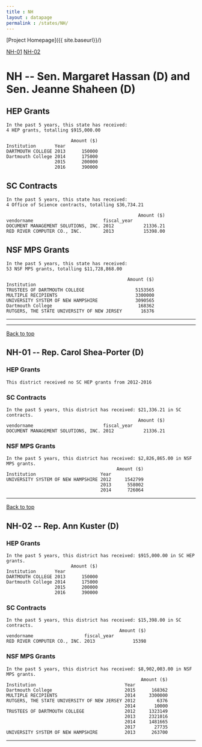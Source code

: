 ```yaml
---
title : NH
layout : datapage
permalink : /states/NH/
---
```

<a name="top"></a>
[Project Homepage]({{ site.baseurl}}/)


[NH-01](#NH-01)  [NH-02](#NH-02)  

# NH -- Sen. Margaret Hassan (D) and  Sen. Jeanne Shaheen (D)
## HEP Grants
```
In the past 5 years, this state has received:
4 HEP grants, totalling $915,000.00
 
                        Amount ($)
Institution       Year            
DARTMOUTH COLLEGE 2013      150000
Dartmouth College 2014      175000
                  2015      200000
                  2016      390000
```
## SC Contracts
```
In the past 5 years, this state has received:
4 Office of Science contracts, totalling $36,734.21
 
                                                 Amount ($)
vendorname                          fiscal_year            
DOCUMENT MANAGEMENT SOLUTIONS, INC. 2012           21336.21
RED RIVER COMPUTER CO., INC.        2013           15398.00
```
## NSF MPS Grants
```
In the past 5 years, this state has received:
53 NSF MPS grants, totalling $11,728,868.00
 
                                             Amount ($)
Institution                                            
TRUSTEES OF DARTMOUTH COLLEGE                   5153565
MULTIPLE RECIPIENTS                             3300000
UNIVERSITY SYSTEM OF NEW HAMPSHIRE              3090565
Dartmouth College                                168362
RUTGERS, THE STATE UNIVERSITY OF NEW JERSEY       16376
```
---
---
<a name="NH-01"></a>
[Back to top](#top)
## NH-01 -- Rep. Carol Shea-Porter (D)
### HEP Grants
```
This district received no SC HEP grants from 2012-2016
```
### SC Contracts
```
In the past 5 years, this district has received: $21,336.21 in SC contracts.
                                                 Amount ($)
vendorname                          fiscal_year            
DOCUMENT MANAGEMENT SOLUTIONS, INC. 2012           21336.21
```
### NSF MPS Grants
```
In the past 5 years, this district has received: $2,826,865.00 in NSF MPS grants.
                                         Amount ($)
Institution                        Year            
UNIVERSITY SYSTEM OF NEW HAMPSHIRE 2012     1542799
                                   2013      558002
                                   2014      726064
```
---
<a name="NH-02"></a>
[Back to top](#top)
## NH-02 -- Rep. Ann Kuster (D)
### HEP Grants
```
In the past 5 years, this district has received: $915,000.00 in SC HEP grants.
                        Amount ($)
Institution       Year            
DARTMOUTH COLLEGE 2013      150000
Dartmouth College 2014      175000
                  2015      200000
                  2016      390000
```
### SC Contracts
```
In the past 5 years, this district has received: $15,398.00 in SC contracts.
                                          Amount ($)
vendorname                   fiscal_year            
RED RIVER COMPUTER CO., INC. 2013              15398
```
### NSF MPS Grants
```
In the past 5 years, this district has received: $8,902,003.00 in NSF MPS grants.
                                                  Amount ($)
Institution                                 Year            
Dartmouth College                           2015      168362
MULTIPLE RECIPIENTS                         2014     3300000
RUTGERS, THE STATE UNIVERSITY OF NEW JERSEY 2012        6376
                                            2014       10000
TRUSTEES OF DARTMOUTH COLLEGE               2012     1323149
                                            2013     2321016
                                            2014     1481665
                                            2017       27735
UNIVERSITY SYSTEM OF NEW HAMPSHIRE          2013      263700
```
---

